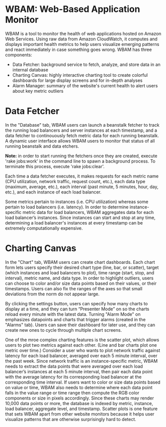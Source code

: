 WBAM: Web-Based Application Monitor
====
WBAM is a tool to monitor the health of web applications hosted on Amazon Web Services. Using raw data from Amazon CloudWatch, it computes and displays important health metrics to help users visualize emerging patterns and react immediately in case something goes wrong. WBAM has three components: 

* Data Fetcher: background service to fetch, analyze, and store data in an internal database
* Charting Canvas: highly interactive charting tool to create colorful dashboards for large display screens and for in-depth analyses
* Alarm Manager: summary of the website's current health to alert users about key metric outliers

Data Fetcher
===
In the "Database" tab, WBAM users can launch a beanstalk fetcher to track the running load balancers and server instances at each timestamp, and a data fetcher to continouously fetch metric data for each running beanstalk. A dynamic user interface allows WBAM users to monitor that status of all running beanstalk and data etchers. 

<b>Note:</b> in order to start running the fetchers once they are created, execute 'rake jobs:work' in the command line to spawn a background process. To terminate this process, execute 'rake jobs:clear'.

Each time a data fetcher executes, it makes requests for each metric name (CPU utilization, network traffic, request count, etc.), each data type (maximum, average, etc.), each interval (past minute, 5 minutes, hour, day, etc.), and each instance of each load balancer.

Some metrics pertain to instances (i.e. CPU utilization) whereas some pertain to load balancers (i.e. latency). In order to determine instance-specific metric data for load balancers, WBAM aggregates data for each load balancer’s instances. Since instances can start and stop at any time, determining a load balancer's instances at every timestamp can be extremely computationally expensive. 

Charting Canvas
===
In the "Chart" tab, WBAM users can create chart dashboards. Each chart form lets users specify their desired chart type (line, bar, or scatter), target (which instances and load balancers to plot), time range (start, stop, and interval), metric name, and data type. In order to highlight outliers, users can choose to color and/or size data points based on their values, or their timestamps. Users can also fix the ranges of the axes so that small deviations from the norm do not appear large. 

By clicking the settings button, users can specify how many charts to display at a time, and they can turn “Presenter Mode” on so the charts reload every minute with the latest data. Turning "Alarm Mode" on emphasizes datapoints and charts that trigger alarms (created in the "Alarms" tab). Users can save their dashboard for later use, and they can create new ones to cycle through multiple chart screens. 

One of the mroe complex charting features is the scatter plot, which allows users to plot two metrics against each other. (Line and bar charts plot one metric over time.) Consider a user who wants to plot network traffic against latency for each load balancer, averaged over each 5 minute interval, over the past week. Since network traffic is an instance-specific metric, WBAM needs to extract the data points that were averaged over each load balancer’s instances at each 5 minute interval, then pair each data point with the average latency for its corresponding load balancer at the corresponding time interval. If users want to color or size data points based on value or time, WBAM also needs to determine where each data point falls in the value range or time range then compute the RGB color components or size in pixels accordingly. Since these charts may render 10,000 data points or more, the database is indexed by metric, instance, load balancer, aggregate level, and timestamp. Scatter plots is one feature that sets WBAM apart from other website monitors because it helps user visualize patterns that are otherwise surprisingly hard to detect.
